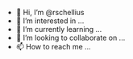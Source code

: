 - 👋 Hi, I’m @rschellius
- 👀 I’m interested in ...
- 🌱 I’m currently learning ...
- 💞️ I’m looking to collaborate on ...
- 📫 How to reach me ...

<!---
rschellius/rschellius is a ✨ special ✨ repository because its `README.md` (this file) appears on your GitHub profile.
You can click the Preview link to take a look at your changes.
--->
